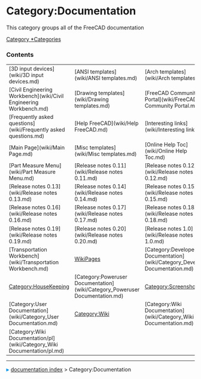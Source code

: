 # Category:Documentation
This category groups all of the FreeCAD documentation

[Category   *Categories](Category_Categories.md)

### Contents

|     |     |     |
| --- | --- | --- |
| [3D input devices](wiki/3D input devices.md) | [ANSI templates](wiki/ANSI templates.md) | [Arch templates](wiki/Arch templates.md) |
| [Civil Engineering Workbench](wiki/Civil Engineering Workbench.md) | [Drawing templates](wiki/Drawing templates.md) | [FreeCAD Community Portal](wiki/FreeCAD Community Portal.md) |
| [Frequently asked questions](wiki/Frequently asked questions.md) | [Help FreeCAD](wiki/Help FreeCAD.md) | [Interesting links](wiki/Interesting links.md) |
| [Main Page](wiki/Main Page.md) | [Misc templates](wiki/Misc templates.md) | [Online Help Toc](wiki/Online Help Toc.md) |
| [Part Measure Menu](wiki/Part Measure Menu.md) | [Release notes 0.11](wiki/Release notes 0.11.md) | [Release notes 0.12](wiki/Release notes 0.12.md) |
| [Release notes 0.13](wiki/Release notes 0.13.md) | [Release notes 0.14](wiki/Release notes 0.14.md) | [Release notes 0.15](wiki/Release notes 0.15.md) |
| [Release notes 0.16](wiki/Release notes 0.16.md) | [Release notes 0.17](wiki/Release notes 0.17.md) | [Release notes 0.18](wiki/Release notes 0.18.md) |
| [Release notes 0.19](wiki/Release notes 0.19.md) | [Release notes 0.20](wiki/Release notes 0.20.md) | [Release notes 1.0](wiki/Release notes 1.0.md) |
| [Transportation Workbench](wiki/Transportation Workbench.md) | [WikiPages](wiki/WikiPages.md) | [Category:Developer Documentation](wiki/Category_Developer Documentation.md) |
| [Category:HouseKeeping](wiki/Category_HouseKeeping.md) | [Category:Poweruser Documentation](wiki/Category_Poweruser Documentation.md) | [Category:Screenshots](wiki/Category_Screenshots.md) |
| [Category:User Documentation](wiki/Category_User Documentation.md) | [Category:Wiki](wiki/Category_Wiki.md) | [Category:Wiki Documentation](wiki/Category_Wiki Documentation.md) |
| [Category:Wiki Documentation/pl](wiki/Category_Wiki Documentation/pl.md) |



---
![](images/Right_arrow.png) [documentation index](../README.md) > Category:Documentation
